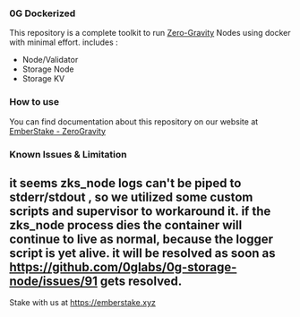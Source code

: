 ### 0G Dockerized
This repository is a complete toolkit to run [Zero-Gravity](https://0g.ai/) Nodes using docker with minimal effort. includes :
- Node/Validator
- Storage Node
- Storage KV



### How to use
You can find documentation about this repository on our website at [EmberStake - ZeroGravity](https://docs.emberstake.xyz/networks/0g-zero-gravity/guide)

### Known Issues & Limitation

it seems zks_node logs can't be piped to stderr/stdout , so we utilized some custom scripts and supervisor to workaround it.
if the zks_node process dies the container will continue to live as normal, because the logger script is yet alive. it will be resolved as soon as https://github.com/0glabs/0g-storage-node/issues/91 gets resolved.
---

Stake with us at https://emberstake.xyz
